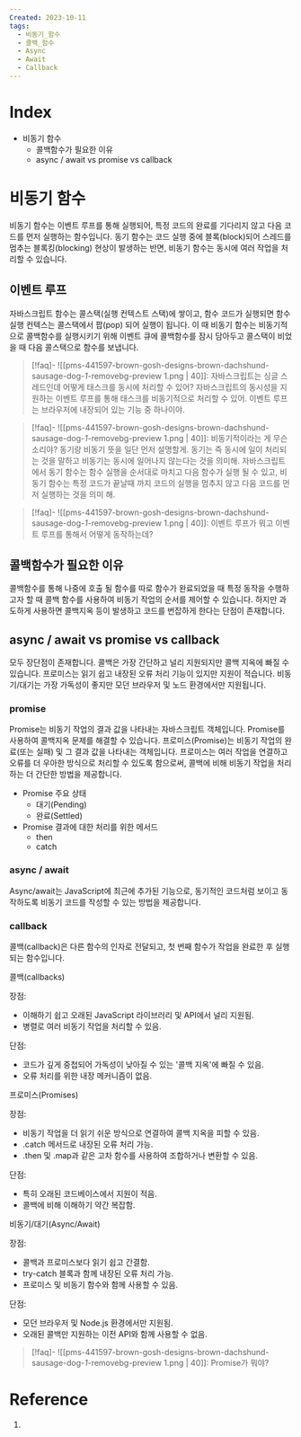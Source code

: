 ```yaml
---
Created: 2023-10-11
tags:
  - 비동기_함수
  - 콜백_함수
  - Async
  - Await
  - Callback
---
```

# Index
- 비동기 함수
    - 콜백함수가 필요한 이유
    - async / await vs promise vs callback
# 비동기 함수
비동기 함수는 이벤트 루프를 통해 실행되어, 특정 코드의 완료를 기다리지 않고 다음 코드를 먼저 실행하는 함수입니다. 동기 함수는 코드 실행 중에 블록(block)되어 스레드를 멈추는 블록킹(blocking) 현상이 발생하는 반면, 비동기 함수는 동시에 여러 작업을 처리할 수 있습니다. 
## 이벤트 루프
자바스크립트 함수는 콜스택(실행 컨텍스트 스택)에 쌓이고, 함수 코드가 실행되면 함수 실행 컨텍스는 콜스택에서 팝(pop) 되어 실행이 됩니다. 이 때 비동기 함수는 비동기적으로 콜백함수를 실행시키기 위해 이벤트 큐에 콜백함수를 잠시 담아두고 콜스택이 비었을 때 다음 콜스택으로 함수를 보냅니다. 

> [!faq]- ![[pms-441597-brown-gosh-designs-brown-dachshund-sausage-dog-_1_-removebg-preview 1.png | 40]]: 자바스크립트는 싱글 스레드인데 어떻게 태스크를 동시에 처리할 수 있어?
> 자바스크립트의 동시성을 지원하는 이벤트 루프를 통해 태스크를 비동기적으로 처리할 수 있어. 이벤트 루프는 브라우저에 내장되어 있는 기능 중 하나이야. 

> [!faq]- ![[pms-441597-brown-gosh-designs-brown-dachshund-sausage-dog-_1_-removebg-preview 1.png | 40]]: 비동기적이라는 게 무슨 소리야? 
> 동기랑 비동기 뜻을 일단 먼저 설명할게. 동기는 즉 동시에 일이 처리되는 것을 말하고 비동기는 동시에 일어나지 않는다는 것을 의미해.
> 자바스크립트에서 동기 함수는 함수 실행을 순서대로 마치고 다음 함수가 실행 될 수 있고, 비동기 함수는 특정 코드가 끝날때 까지 코드의 실행을 멈추지 않고 다음 코드를 먼저 실행하는 것을 의미 해. 

> [!faq]- ![[pms-441597-brown-gosh-designs-brown-dachshund-sausage-dog-_1_-removebg-preview 1.png | 40]]: 이벤트 루프가 뭐고 이벤트 루프를 통해서 어떻게 동작하는데?
> 

## 콜백함수가 필요한 이유
콜백함수를 통해 나중에 호출 될 함수를 따로 함수가 완료되었을 때 특정 동작을 수행하고자 할 때 콜백 함수를 사용하여 비동기 작업의 순서를 제어할 수 있습니다. 하지만 과도하게 사용하면 콜백지옥 등이 발생하고 코드를 번잡하게 한다는 단점이 존재합니다. 
## async / await vs promise vs callback
모두 장단점이 존재합니다. 콜백은 가장 간단하고 널리 지원되지만 콜백 지옥에 빠질 수 있습니다. 프로미스는 읽기 쉽고 내장된 오류 처리 기능이 있지만 지원이 적습니다. 비동기/대기는 가장 가독성이 좋지만 모던 브라우저 및 노드 환경에서만 지원됩니다.
### promise
Promise는 비동기 작업의 결과 값을 나타내는 자바스크립트 객체입니다. Promise를 사용하여 콜백지옥 문제를 해결할 수 있습니다. 
프로미스(Promise)는 비동기 작업의 완료(또는 실패) 및 그 결과 값을 나타내는 객체입니다. 프로미스는 여러 작업을 연결하고 오류를 더 우아한 방식으로 처리할 수 있도록 함으로써, 콜백에 비해 비동기 작업을 처리하는 더 간단한 방법을 제공합니다.
- Promise 주요 상태
	- 대기(Pending)
	- 완료(Settled)
- Promise 결과에 대한 처리를 위한 메서드
	- then
	- catch
### async / await
Async/await는 JavaScript에 최근에 추가된 기능으로, 동기적인 코드처럼 보이고 동작하도록 비동기 코드를 작성할 수 있는 방법을 제공합니다.
### callback
콜백(callback)은 다른 함수의 인자로 전달되고, 첫 번째 함수가 작업을 완료한 후 실행되는 함수입니다.



콜백(callbacks)

장점:

- 이해하기 쉽고 오래된 JavaScript 라이브러리 및 API에서 널리 지원됨.
- 병렬로 여러 비동기 작업을 처리할 수 있음.

단점:

- 코드가 깊게 중첩되어 가독성이 낮아질 수 있는 '콜백 지옥'에 빠질 수 있음.
- 오류 처리를 위한 내장 메커니즘이 없음.

프로미스(Promises)

장점:

- 비동기 작업을 더 읽기 쉬운 방식으로 연결하여 콜백 지옥을 피할 수 있음.
- .catch 메서드로 내장된 오류 처리 가능.
- .then 및 .map과 같은 고차 함수를 사용하여 조합하거나 변환할 수 있음.

단점:

- 특히 오래된 코드베이스에서 지원이 적음.
- 콜백에 비해 이해하기 약간 복잡함.

비동기/대기(Async/Await)

장점:

- 콜백과 프로미스보다 읽기 쉽고 간결함.
- try-catch 블록과 함께 내장된 오류 처리 가능.
- 프로미스 및 비동기 함수와 함께 사용할 수 있음.

단점:

- 모던 브라우저 및 Node.js 환경에서만 지원됨.
- 오래된 콜백만 지원하는 이전 API와 함께 사용할 수 없음.

> [!faq]- ![[pms-441597-brown-gosh-designs-brown-dachshund-sausage-dog-_1_-removebg-preview 1.png | 40]]: Promise가 뭐야?
> 
# Reference
1. 